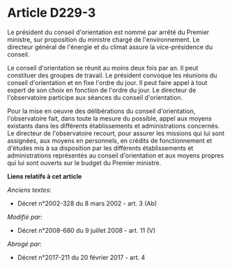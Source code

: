 # Article D229-3

Le président du conseil d'orientation est nommé par arrêté du Premier ministre, sur proposition du ministre chargé de
l'environnement. Le directeur général de l'énergie et du climat assure la vice-présidence du conseil.

Le conseil d'orientation se réunit au moins deux fois par an. Il peut constituer des groupes de travail. Le président
convoque les réunions du conseil d'orientation et en fixe l'ordre du jour. Il peut faire appel à tout expert de son choix en
fonction de l'ordre du jour. Le directeur de l'observatoire participe aux séances du conseil d'orientation.

Pour la mise en oeuvre des délibérations du conseil d'orientation, l'observatoire fait, dans toute la mesure du possible,
appel aux moyens existants dans les différents établissements et administrations concernés. Le directeur de l'observatoire
recourt, pour assurer les missions qui lui sont assignées, aux moyens en personnels, en crédits de fonctionnement et d'études
mis à sa disposition par les différents établissements et administrations représentés au conseil d'orientation et aux moyens
propres qui lui sont ouverts sur le budget du Premier ministre.

**Liens relatifs à cet article**

_Anciens textes_:

  - Décret n°2002-328 du 8 mars 2002 - art. 3 (Ab)

_Modifié par_:

  - Décret n°2008-680 du 9 juillet 2008 - art. 11 (V)

_Abrogé par_:

  - Décret n°2017-211 du 20 février 2017 - art. 4
